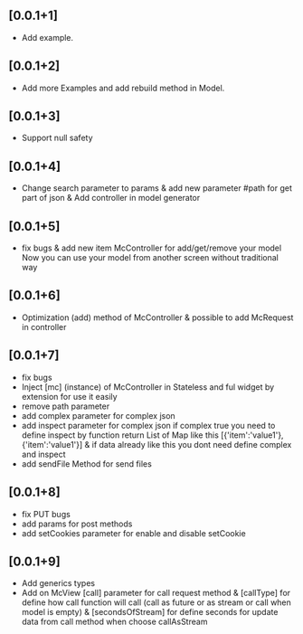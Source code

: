 
## [0.0.1+1]
- Add example.
## [0.0.1+2]
- Add more Examples and add rebuild method in Model.
## [0.0.1+3]
- Support null safety
## [0.0.1+4]
- Change search parameter to params & add new parameter #path for get part of json & Add controller in model generator
## [0.0.1+5]
- fix bugs & add new item McController for add/get/remove your model Now you can use your model from another screen without traditional way
## [0.0.1+6]
- Optimization (add) method of McController & possible to add McRequest in controller
## [0.0.1+7] 
- fix bugs
- Inject [mc] (instance) of McController in Stateless and ful widget by extension for use it easily 
- remove path parameter
- add complex parameter for complex json
- add inspect parameter for complex json if complex true you need to define inspect by function return List of Map like this [{'item':'value1'},{'item':'value1'}] & if data already like this you dont need define complex and inspect
- add sendFile Method for send files 
## [0.0.1+8] 
- fix PUT bugs
- add params for post methods
- add setCookies parameter for enable and disable setCookie
## [0.0.1+9] 
- Add generics types
- Add on McView [call] parameter for call request method & [callType] for define how call function will call (call as future or as stream or call when model is empty) & [secondsOfStream] for define seconds for update data from call method when choose callAsStream

